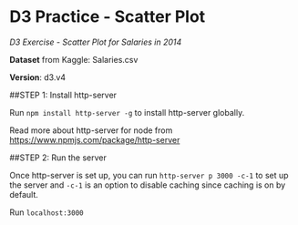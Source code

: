 # D3 Practice - Scatter Plot
*D3 Exercise - Scatter Plot for Salaries in 2014*

**Dataset** from Kaggle: Salaries.csv

**Version**: d3.v4

##STEP 1: Install http-server

Run `npm install http-server -g` to install http-server globally.

Read more about http-server for node from https://www.npmjs.com/package/http-server

##STEP 2: Run the server

Once http-server is set up, you can run `http-server p 3000 -c-1` to set up the server and `-c-1` is an option to disable caching since caching is on by default.

Run `localhost:3000`
